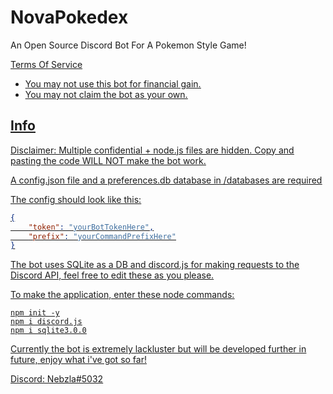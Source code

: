 <h1>NovaPokedex</h1>
An Open Source Discord Bot For A Pokemon Style Game!


<u>Terms Of Service<u>
- You may not use this bot for financial gain.
- You may not claim the bot as your own.
  
  
<h2>Info</h2>

Disclaimer: Multiple confidential + node.js files are hidden. Copy and pasting the code WILL NOT make the bot work. 

A config.json file and a preferences.db database in /databases are required
  
The config should look like this:
```json
{
    "token": "yourBotTokenHere",
    "prefix": "yourCommandPrefixHere"
}
```
  
The bot uses SQLite as a DB and discord.js for making requests to the Discord API, feel free to edit these as you please.
  
To make the application, enter these node commands:
```
npm init -y
npm i discord.js
npm i sqlite3.0.0
```
  
Currently the bot is extremely lackluster but will be developed further in future, enjoy what i've got so far!

Discord: Nebzla#5032

